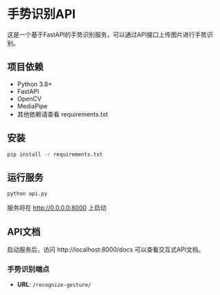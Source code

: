# 手势识别API

这是一个基于FastAPI的手势识别服务，可以通过API接口上传图片进行手势识别。

## 项目依赖

- Python 3.8+
- FastAPI
- OpenCV
- MediaPipe
- 其他依赖请查看 requirements.txt

## 安装

```bash
pip install -r requirements.txt
```

## 运行服务

```bash
python api.py
```

服务将在 http://0.0.0.0:8000 上启动

## API文档

启动服务后，访问 http://localhost:8000/docs 可以查看交互式API文档。

### 手势识别端点

- **URL**: `/recognize-gesture/`
- **方法**: POST
- **描述**: 上传图片进行手势识别
- **请求**:
  - 请求体: `multipart/form-data`
  - 参数:
    - `file`: 图片文件

- **响应**:
  - 成功: `{"gesture": "数字"}`（数字表示识别出的手指数量，"null"表示未识别出有效手势）
  - 失败: `{"detail": "处理失败: 错误信息"}`

## 使用示例

### Python 客户端示例

```python
import requests

url = "http://localhost:8000/recognize-gesture/"
files = {"file": open("path/to/your/image.jpg", "rb")}

response = requests.post(url, files=files)
print(response.json())
```

### curl 示例

```bash
curl -X POST "http://localhost:8000/recognize-gesture/" -F "file=@path/to/your/image.jpg"
```

## Docker 部署优化

AI 服务使用优化的 Docker 构建流程，通过以下方式减小镜像体积和加速构建：

1. 采用多阶段构建：
   - 第一阶段：构建 wheel 包
   - 第二阶段：安装 Python 依赖
   - 第三阶段：只包含运行时必要组件

2. 优化依赖安装：
   - 使用 `--no-install-recommends` 减少安装的包
   - 清理构建缓存和临时文件
   - 只复制必要的源代码文件

3. 使用 headless 版本的 OpenCV：
   - `opencv-python-headless` 相比完整版体积更小

4. 减少镜像层数：
   - 合并 RUN 指令
   - 在同一层中清理临时文件

5. 使用国内镜像源加速：
   - 使用清华大学开源软件镜像站替换 Debian apt 源
   - 使用清华 PyPI 镜像加速 Python 包下载
   - 关闭 HTTP Pipelining 避免连接重置问题

6. 使用 .dockerignore 排除非必要文件：
   - 排除版本控制相关文件 (.git, .github)
   - 排除缓存和临时文件 (__pycache__, .cache)
   - 排除虚拟环境和构建文件 (.venv, build, dist)
   - 排除 IDE 相关文件 (.idea, .vscode)

这些优化将镜像大小减少了约 31%，从标准构建的 2.18GB 缩小到 1.5GB，并且显著减少了在国内网络环境下的构建时间。

